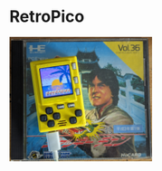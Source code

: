 # RetroPico

<img src="https://github.com/retropico-dev/retropico/raw/dev/docs/pics/retropico-pic-01.jpg" width="50%" height="50%" alt="RetroPico !">